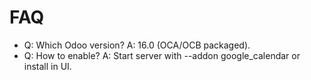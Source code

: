 # FAQ

- Q: Which Odoo version? A: 16.0 (OCA/OCB packaged).
- Q: How to enable? A: Start server with --addon google_calendar or install in UI.

